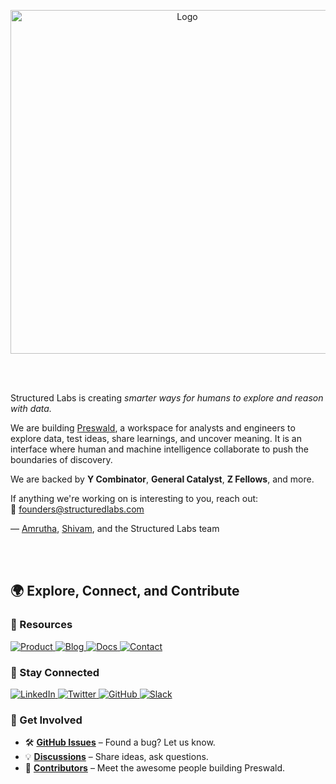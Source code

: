 <p align="center">
  <img src="/banner.png" alt="Logo" width="550">
</p>

<br>
<br>

Structured Labs is creating *smarter ways for humans to explore and reason with data.*

We are building [Preswald](https://github.com/StructuredLabs/preswald), a workspace for analysts and engineers to explore data, test ideas, share learnings, and uncover meaning. It is an interface where human and machine intelligence collaborate to push the boundaries of discovery.

We are backed by **Y Combinator**, **General Catalyst**, **Z Fellows**, and more.

If anything we're working on is interesting to you, reach out:  
📧 [founders@structuredlabs.com](mailto:founders@structuredlabs.com)

— [Amrutha](https://linkedin.com/in/amruthagujjar), [Shivam](https://linkedin.com/in/shivam-singhal), and the Structured Labs team

<br>
<br>

## **🌍 Explore, Connect, and Contribute**

### **🔗 Resources**
<p align="left">
  <a href="https://www.preswald.com">
    <img src="https://img.shields.io/badge/Product-1E88E5?style=for-the-badge&logo=product-hunt&logoColor=white" alt="Product">
  </a>
  <a href="https://preswald.com/blog">
    <img src="https://img.shields.io/badge/Blog-FF5722?style=for-the-badge&logo=ghost&logoColor=white" alt="Blog">
  </a>
  <a href="https://docs.preswald.com">
    <img src="https://img.shields.io/badge/Docs-4CAF50?style=for-the-badge&logo=read-the-docs&logoColor=white" alt="Docs">
  </a>
  <a href="mailto:founders@structuredlabs.com">
    <img src="https://img.shields.io/badge/Contact-673AB7?style=for-the-badge&logo=gmail&logoColor=white" alt="Contact">
  </a>
</p>


### **🤝 Stay Connected**
<p align="left">
  <a href="https://www.linkedin.com/company/structuredlabs">
    <img src="https://img.shields.io/badge/LinkedIn-0077B5?style=for-the-badge&logo=linkedin&logoColor=white" alt="LinkedIn">
  </a>
  <a href="https://www.x.com/structuredlabs">
    <img src="https://img.shields.io/badge/Twitter-000000?style=for-the-badge&logo=x&logoColor=white" alt="Twitter">
  </a>
  <a href="https://github.com/StructuredLabs/preswald">
    <img src="https://img.shields.io/badge/GitHub-181717?style=for-the-badge&logo=github&logoColor=white" alt="GitHub">
  </a>
  <a href="https://preswald-community.slack.com/join/shared_invite/zt-313yzc9hu-6olRuzf8B9RZU6lwnlZyCA#/shared-invite/email">
    <img src="https://img.shields.io/badge/Slack-4A154B?style=for-the-badge&logo=slack&logoColor=white" alt="Slack">
  </a>
</p>

### **🚀 Get Involved**
- 🛠 **[GitHub Issues](https://github.com/StructuredLabs/preswald/issues)** – Found a bug? Let us know.  
- 💡 **[Discussions](https://github.com/StructuredLabs/preswald/discussions)** – Share ideas, ask questions.  
- 🙌 **[Contributors](https://github.com/StructuredLabs/preswald/graphs/contributors)** – Meet the awesome people building Preswald.  
<br>
